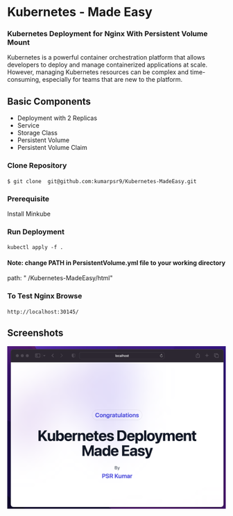 
# Kubernetes - Made Easy
### Kubernetes Deployment for Nginx With Persistent Volume Mount 

Kubernetes is a powerful container orchestration platform that allows developers to deploy and manage containerized applications at scale. However, managing Kubernetes resources can be complex and time-consuming, especially for teams that are new to the platform.

## Basic Components
- Deployment with 2 Replicas 
- Service
- Storage Class
- Persistent Volume
- Persistent Volume Claim


### Clone Repository 
`$ git clone  git@github.com:kumarpsr9/Kubernetes-MadeEasy.git`

### Prerequisite
Install Minkube 


### Run Deployment
`kubectl apply -f .`

#### Note: change **PATH** in **PersistentVolume.yml** file to your working directory

path: "**<PATH>** /Kubernetes-MadeEasy/html"


### To Test Nginx Browse 
`http://localhost:30145/`

## Screenshots

![Test Page](https://raw.githubusercontent.com/kumarpsr9/Kubernetes-MadeEasy/main/html/screenshot.png)


